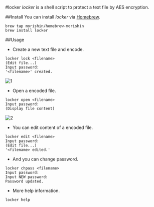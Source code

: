 #locker
*locker* is a shell script to protect a text file by AES encryption.

##Install
You can install *locker* via [Homebrew](http://brew.sh/).
```Shell
brew tap morishin/homebrew-morishin
brew install locker
```
##Usage
- Create a new text file and encode.
```Shell
locker lock <filename>
(Edit file...)
Input password:
'<filename>' created.
```
![1](https://cloud.githubusercontent.com/assets/1413408/3149866/6e4ea306-ea6f-11e3-9d5c-1ee9935601b8.gif)
- Open a encoded file.
```Shell
locker open <filename>
Input password:
(Display file content)
```
![2](https://cloud.githubusercontent.com/assets/1413408/3149868/711a4c66-ea6f-11e3-97db-b825bd69146b.gif)

- You can edit content of a encoded file.
```Shell
locker edit <filename>
Input password:
(Edit file...)
'<filename> edited.'
```
- And you can change password.
```Shell
locker chpass <filename>
Input password:
Input NEW password:
Password updated.
```
- More help information.
```Shell
locker help
```